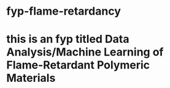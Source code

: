 # fyp-flame-retardancy
# this is an fyp titled Data Analysis/Machine Learning of Flame-Retardant Polymeric Materials
